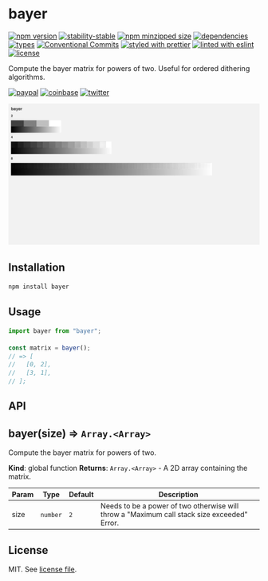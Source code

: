 # bayer

[![npm version](https://img.shields.io/npm/v/bayer)](https://www.npmjs.com/package/bayer)
[![stability-stable](https://img.shields.io/badge/stability-stable-green.svg)](https://www.npmjs.com/package/bayer)
[![npm minzipped size](https://img.shields.io/bundlephobia/minzip/bayer)](https://bundlephobia.com/package/bayer)
[![dependencies](https://img.shields.io/librariesio/release/npm/bayer)](https://github.com/dmnsgn/bayer/blob/main/package.json)
[![types](https://img.shields.io/npm/types/bayer)](https://github.com/microsoft/TypeScript)
[![Conventional Commits](https://img.shields.io/badge/Conventional%20Commits-1.0.0-fa6673.svg)](https://conventionalcommits.org)
[![styled with prettier](https://img.shields.io/badge/styled_with-Prettier-f8bc45.svg?logo=prettier)](https://github.com/prettier/prettier)
[![linted with eslint](https://img.shields.io/badge/linted_with-ES_Lint-4B32C3.svg?logo=eslint)](https://github.com/eslint/eslint)
[![license](https://img.shields.io/github/license/dmnsgn/bayer)](https://github.com/dmnsgn/bayer/blob/main/LICENSE.md)

Compute the bayer matrix for powers of two. Useful for ordered dithering algorithms.

[![paypal](https://img.shields.io/badge/donate-paypal-informational?logo=paypal)](https://paypal.me/dmnsgn)
[![coinbase](https://img.shields.io/badge/donate-coinbase-informational?logo=coinbase)](https://commerce.coinbase.com/checkout/56cbdf28-e323-48d8-9c98-7019e72c97f3)
[![twitter](https://img.shields.io/twitter/follow/dmnsgn?style=social)](https://twitter.com/dmnsgn)

![](https://raw.githubusercontent.com/dmnsgn/bayer/main/screenshot.png)

## Installation

```bash
npm install bayer
```

## Usage

```js
import bayer from "bayer";

const matrix = bayer();
// => [
//   [0, 2],
//   [3, 1],
// ];
```

## API

<!-- api-start -->

<a name="bayer"></a>

## bayer(size) ⇒ <code>Array.&lt;Array&gt;</code>

Compute the bayer matrix for powers of two.

**Kind**: global function
**Returns**: <code>Array.&lt;Array&gt;</code> - A 2D array containing the matrix.

| Param | Type                | Default        | Description                                                                                 |
| ----- | ------------------- | -------------- | ------------------------------------------------------------------------------------------- |
| size  | <code>number</code> | <code>2</code> | Needs to be a power of two otherwise will throw a "Maximum call stack size exceeded" Error. |

<!-- api-end -->

## License

MIT. See [license file](https://github.com/dmnsgn/bayer/blob/main/LICENSE.md).
